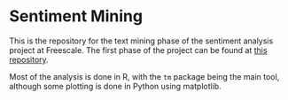 Sentiment Mining
===

This is the repository for the text mining phase of the sentiment analysis project at Freescale. The first phase of the project can be found at [this repository](https://github.com/gregkinman-b48856/sentiment_analysis).

Most of the analysis is done in R, with the `tm` package being the main tool, although some plotting is done in Python using matplotlib.
